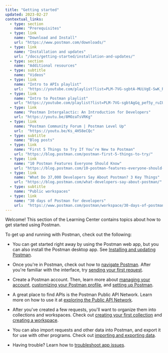 ```yaml
---
title: "Getting started"
updated: 2023-02-27
contextual_links:
  - type: section
    name: "Prerequisites"
  - type: link
    name: "Download and Install"
    url: "https://www.postman.com/downloads/"
  - type: link
    name: "Installation and updates"
    url: "/docs/getting-started/installation-and-updates/"
  - type: section
    name: "Additional resources"
  - type: subtitle
    name: "Videos"
  - type: link
    name: "Intro to APIs playlist"
    url:  "https://youtube.com/playlist?list=PLM-7VG-sgbtA-MUiVgE-SwK_RkYgesikH"
  - type: link
    name: "Intro to Postman playlist"
    url: "https://youtube.com/playlist?list=PLM-7VG-sgbtAgGq_pef5y_ruIUBPpUgNJ"
  - type: link
    name: "Postman Intergalactic: An Introduction for Developers"
    url: "https://youtu.be/8MOzaTsVRKg"
  - type: link
    name: "Postman Community Forum | Postman Level Up"
    url:  "https://youtu.be/Ks_4H58eCQc"
  - type: subtitle
    name: "Blog posts"
  - type: link
    name: "First 5 Things to Try If You’re New to Postman"
    url: "https://blog.postman.com/postman-first-5-things-to-try/"
  - type: link
    name: "10 Postman Features Everyone Should Know"
    url: "https://blog.postman.com/10-postman-features-everyone-should-know/"
  - type: link
    name: "What Do 37,000 Developers Say About Postman? 3 Key Things"
    url: "https://blog.postman.com/what-developers-say-about-postman/"
  - type: subtitle
    name: "Public workspaces"
  - type: link
    name: "30 days of Postman for developers"
    url:  "https://www.postman.com/postman/workspace/30-days-of-postman-for-developers/overview"
---
```


Welcome! This section of the Learning Center contains topics about how to get started using Postman.

To get up and running with Postman, check out the following:

* You can get started right away by using the Postman web app, but you can also install the Postman desktop app. See [Installing and updating Postman](/docs/getting-started/installation-and-updates/).

* Once you're in Postman, check out how to [navigate Postman](/docs/getting-started/navigating-postman/). After you're familiar with the interface, try [sending your first request](/docs/getting-started/sending-the-first-request/).

* Create a Postman account. Then, learn more about [managing your account](/docs/getting-started/postman-account/), [customizing your Postman profile](/docs/getting-started/postman-profile/), and [setting up Postman](/docs/getting-started/settings/).

* A great place to find APIs is the Postman Public API Network. Learn more on how to use it at [exploring the Public API Network](/docs/getting-started/exploring-public-api-network/).

* After you've created a few requests, you'll want to organize them into collections and workspaces. Check out [creating your first collection](/docs/getting-started/creating-the-first-collection/) and [creating a workspace](/docs/getting-started/creating-your-first-workspace/).

* You can also import requests and other data into Postman, and export it for use with other programs. Check out [importing and exporting data](/docs/getting-started/importing-and-exporting-data/).

* Having trouble? Learn how to [troubleshoot app issues](/docs/getting-started/troubleshooting-inapp/).
